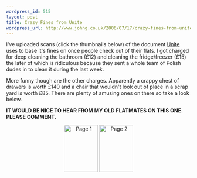 ```yaml
--- 
wordpress_id: 515
layout: post
title: Crazy Fines from Unite
wordpress_url: http://www.johng.co.uk/2006/07/17/crazy-fines-from-unite/
---
```

I've uploaded scans (click the thumbnails below) of the document <a href="http://www.unite-students.co.uk">Unite</a> uses to base it's fines on once people check out of their flats. I got charged for deep cleaning the bathroom (£12) and cleaning the fridge/freezer (£15) the later of which is ridiculous because they sent a whole team of Polish dudes in to clean it during the last week.

More funny though are the other charges. Apparently a crappy chest of drawers is worth £140 and a chair that wouldn't look out of place in a scrap yard is worth £85. There are plenty of amusing ones on there so take a look below.

**IT WOULD BE NICE TO HEAR FROM MY OLD FLATMATES ON THIS ONE. PLEASE COMMENT.**
<div align="center"><a href="http://www.johng.co.uk/wp-content/uploads/2006/07/1qual.jpg"><img width="92" height="128" alt="Page 1" id="image301" src="http://www.johng.co.uk/wp-content/uploads/2006/07/1qual.thumbnail.jpg" /></a>  <a href="http://www.johng.co.uk/wp-content/uploads/2006/07/2qual.jpg"><img width="92" height="128" id="image303" alt="Page 2" src="http://www.johng.co.uk/wp-content/uploads/2006/07/2qual.thumbnail.jpg" /></a></div>
